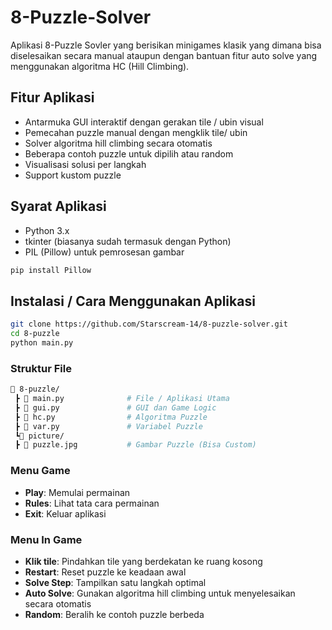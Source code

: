 # 8-Puzzle-Solver
Aplikasi 8-Puzzle Sovler yang berisikan minigames klasik yang dimana bisa diselesaikan secara manual ataupun dengan bantuan fitur auto solve yang menggunakan algoritma HC (Hill Climbing).

## Fitur Aplikasi
- Antarmuka GUI interaktif dengan gerakan tile / ubin visual
- Pemecahan puzzle manual dengan mengklik tile/ ubin
- Solver algoritma hill climbing secara otomatis
- Beberapa contoh puzzle untuk dipilih atau random
- Visualisasi solusi per langkah
- Support kustom puzzle
  
## Syarat Aplikasi
- Python 3.x
- tkinter (biasanya sudah termasuk dengan Python)
- PIL (Pillow) untuk pemrosesan gambar
```bash
pip install Pillow
```

## Instalasi / Cara Menggunakan Aplikasi
```bash
git clone https://github.com/Starscream-14/8-puzzle-solver.git
cd 8-puzzle
python main.py
```

### Struktur File
```bash
📂 8-puzzle/
 ┣ 📜 main.py              # File / Aplikasi Utama
 ┣ 📜 gui.py               # GUI dan Game Logic
 ┣ 📜 hc.py                # Algoritma Puzzle
 ┣ 📜 var.py               # Variabel Puzzle
 ┗📂 picture/
 ┣ 📜 puzzle.jpg           # Gambar Puzzle (Bisa Custom)
```

### Menu Game
- **Play**: Memulai permainan
- **Rules**: Lihat tata cara permainan
- **Exit**: Keluar aplikasi

### Menu In Game
- **Klik tile**: Pindahkan tile yang berdekatan ke ruang kosong
- **Restart**: Reset puzzle ke keadaan awal
- **Solve Step**: Tampilkan satu langkah optimal
- **Auto Solve**: Gunakan algoritma hill climbing untuk menyelesaikan secara otomatis
- **Random**: Beralih ke contoh puzzle berbeda
